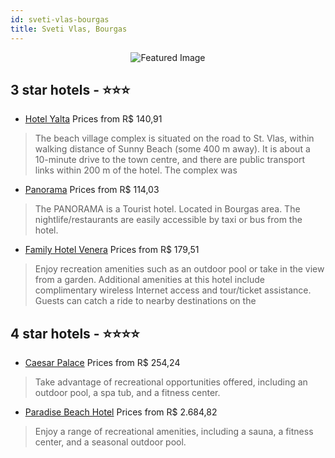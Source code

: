 ```yaml
---
id: sveti-vlas-bourgas
title: Sveti Vlas, Bourgas
---
```


<center><img src="https://i.travelapi.com/hotels/13000000/12280000/12276700/12276618/0c37e0f3_z.jpg" alt="Featured Image" /></center>


##  3 star hotels - ⭐️⭐️⭐️

-    [Hotel Yalta](https://us.hurb.com/hotels/sveti-vlas/hotel-yalta-JNP-JP537720?cmp=18055) Prices from R$ 140,91
   > The beach village complex is situated on the road to St. Vlas, within walking distance of Sunny Beach (some 400 m away). It is about a 10-minute drive to the town centre, and there are public transport links within 200 m of the hotel. The complex was
-    [Panorama](https://us.hurb.com/hotels/sveti-vlas/panorama-JNP-JP009594?cmp=18055) Prices from R$ 114,03
   > The PANORAMA is a Tourist hotel. Located in Bourgas area. The nightlife/restaurants are easily accessible by taxi or bus from the hotel.
-    [Family Hotel Venera](https://us.hurb.com/hotels/sveti-vlas/family-hotel-venera-JNP-JP552586?cmp=18055) Prices from R$ 179,51
   > Enjoy recreation amenities such as an outdoor pool or take in the view from a garden. Additional amenities at this hotel include complimentary wireless Internet access and tour/ticket assistance. Guests can catch a ride to nearby destinations on the 

##  4 star hotels - ⭐️⭐️⭐️⭐️

-    [Caesar Palace](https://us.hurb.com/hotels/sveti-vlas/caesar-palace-JNP-JP256655?cmp=18055) Prices from R$ 254,24
   > Take advantage of recreational opportunities offered, including an outdoor pool, a spa tub, and a fitness center.
-    [Paradise Beach Hotel](https://us.hurb.com/hotels/sveti-vlas/paradise-beach-hotel-JNP-JP008193?cmp=18055) Prices from R$ 2.684,82
   > Enjoy a range of recreational amenities, including a sauna, a fitness center, and a seasonal outdoor pool.
